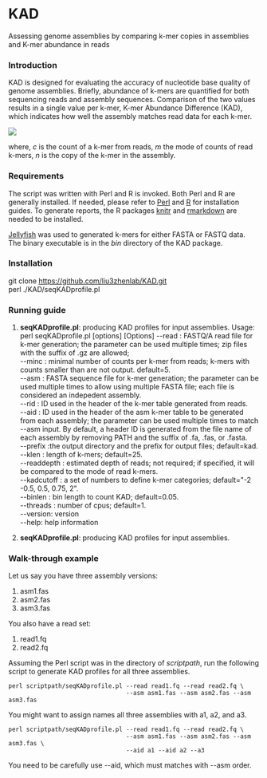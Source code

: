 # KAD
Assessing genome assemblies by comparing k-mer copies in assemblies and K-mer abundance in reads

### Introduction
KAD is designed for evaluating the accuracy of nucleotide base quality of genome assemblies. Briefly, abundance of k-mers are quantified for both sequencing reads and assembly sequences. Comparison of the two values results in a single value per k-mer, K-mer Abundance Difference (KAD), which indicates how well the assembly matches read data for each k-mer.


<img src="https://latex.codecogs.com/svg.latex?\Large&space;KAD=log2\frac{c+m}{m*(n+1)}" />

where, _c_ is the count of a k-mer from reads, _m_ the mode of counts of read k-mers, _n_ is the copy of the k-mer in the assembly. 

### Requirements
The script was written with Perl and R is invoked. Both Perl and R are generally installed. If needed, please refer to [Perl](https://www.perl.org/) and [R](https://www.r-project.org/) for installation guides. To generate reports, the R packages [knitr](https://github.com/yihui/knitr) and [rmarkdown](https://rmarkdown.rstudio.com) are needed to be installed.

[Jellyfish](https://www.cbcb.umd.edu/software/jellyfish/) was used to generated k-mers for either FASTA or FASTQ data. The binary executable is in the _bin_ directory of the KAD package.

### Installation
git clone https://github.com/liu3zhenlab/KAD.git  
perl ./KAD/seqKADprofile.pl

### Running guide
1. **seqKADprofile.pl**: producing KAD profiles for input assemblies.
Usage: perl seqKADprofile.pl [options]
[Options]
--read <file>:	FASTQ/A read file for k-mer generation; the parameter can be used multiple times; zip files with the suffix of .gz are allowed;  
--minc <num>:	minimal number of counts per k-mer from reads; k-mers with counts smaller than <num> are not output. default=5.  
--asm <file>:	FASTA sequence file for k-mer generation; the parameter can be used multiple times to allow using multiple FASTA file;
					each file is considered an indepedent assembly.  
--rid <str>:	ID used in the header of the k-mer table generated from reads.  
--aid <str>:	ID used in the header of the asm k-mer table to be generated from each assembly; the parameter can be used multiple times to match --asm input. By default, a header ID is generated from the file name of each assembly by removing PATH and the suffix of .fa, .fas, or .fasta.  
--prefix <str>:the output directory and the prefix for output files; default=kad.  
--klen <num>:  length of k-mers; default=25.  
--readdepth <num>: estimated depth of reads; not required; if specified, it will be compared to the mode of read k-mers.  
--kadcutoff <str of nums>: a set of numbers to define k-mer categories; default="-2 -0.5, 0.5, 0.75, 2".  
--binlen <num>:		bin length to count KAD; default=0.05.  
--threads <num>:		number of cpus; default=1.  
--version:		version  
--help:			help information

2. **seqKADprofile.pl**: producing KAD profiles for input assemblies.

### Walk-through example
Let us say you have three assembly versions:
1. asm1.fas
2. asm2.fas
3. asm3.fas

You also have a read set:
1. read1.fq
2. read2.fq

Assuming the Perl script was in the directory of _scriptpath_, run the following script to generate KAD profiles for all three assemblies.
```
perl scriptpath/seqKADprofile.pl --read read1.fq --read read2.fq \
                                 --asm asm1.fas --asm asm2.fas --asm asm3.fas
```

You might want to assign names all three assemblies with a1, a2, and a3.
```
perl scriptpath/seqKADprofile.pl --read read1.fq --read read2.fq \
                                 --asm asm1.fas --asm asm2.fas --asm asm3.fas \
                                 --aid a1 --aid a2 --a3
```
You need to be carefully use --aid, which must matches with --asm order.



